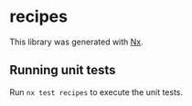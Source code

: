 # recipes

This library was generated with [Nx](https://nx.dev).

## Running unit tests

Run `nx test recipes` to execute the unit tests.
